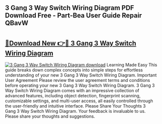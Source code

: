 ## 3 Gang 3 Way Switch Wiring Diagram PDF Download Free - Part-Bea User Guide Repair QBavW

# <h2><a href="http://dfqkaq1.blite.top/?on=3+Gang+3+Way+Switch+Wiring+Diagram">🔗Download New 👉🔴 3 Gang 3 Way Switch Wiring Diagram</a></h2>

[![3 Gang 3 Way Switch Wiring Diagram download](https://i.imgur.com/lujVjoI.png)](http://dfqkaq1.blite.top/?on=3+Gang+3+Way+Switch+Wiring+Diagram)
Learning Made Easy This guide breaks down complex concepts into simple steps for effortless understanding of your new 3 Gang 3 Way Switch Wiring Diagram. Important User Agreement Please review the user agreement terms and conditions before operating your new 3 Gang 3 Way Switch Wiring Diagram. 3 Gang 3 Way Switch Wiring Diagram comes with an impressive collection of advanced features, including object detection, fingerprint scanning, customizable settings, and multi-user access, all easily controlled through the user-friendly and intuitive interface. Please Share Your Thoughts 3 Gang 3 Way Switch Wiring Diagram. Your feedback is invaluable to us. Please share your thoughts and suggestions.
